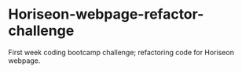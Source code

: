# Horiseon-webpage-refactor-challenge
First week coding bootcamp challenge; refactoring code for Horiseon webpage.
